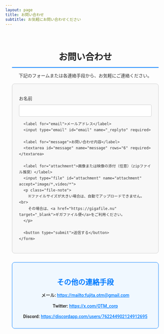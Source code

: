 ```yaml
---
layout: page
title: お問い合わせ
subtitle: お気軽にお問い合わせください
---
```


<style>
  /* Google Fonts の読み込み */
  @import url('https://fonts.googleapis.com/css2?family=Roboto:wght@400;500;700&display=swap');

  /* 全体の基本設定 */
  .page-content {
    font-family: 'Roboto', sans-serif;
    max-width: 800px;
    margin: 0 auto;
    padding: 1.5em;
    color: #333;
    line-height: 1.6;
  }
  h2.section-title {
    text-align: center;
    font-size: 2em;
    margin-bottom: 0.5em;
    color: #222;
    border-bottom: 2px solid #007BFF;
    padding-bottom: 0.3em;
  }
  /* 問い合わせフォーム */
  .contact-form {
    background: #f8f8f8;
    border: 1px solid #ccc;
    padding: 1.5em;
    border-radius: 8px;
    margin-bottom: 2em;
  }
  .contact-form label {
    display: block;
    margin: 1em 0 0.5em;
    font-weight: 500;
  }
  .contact-form input,
  .contact-form textarea,
  .contact-form input[type="file"] {
    width: 100%;
    padding: 0.8em;
    border: 1px solid #ccc;
    border-radius: 4px;
  }
  .contact-form button {
    margin-top: 1em;
    padding: 0.8em 1.2em;
    background-color: #007BFF;
    color: #fff;
    border: none;
    border-radius: 4px;
    cursor: pointer;
    transition: background-color 0.3s ease;
  }
  .contact-form button:hover {
    background-color: #0056b3;
  }
  /* 添付ファイルに関する注意 */
  .file-note {
    font-size: 0.9em;
    color: #777;
    margin-top: 0.5em;
  }
  /* その他の連絡手段 */
  .other-contacts {
    text-align: center;
    margin-top: 2em;
    padding: 1em;
    border: 1px solid #007BFF;
    background-color: #f0f8ff;
    border-radius: 8px;
  }
  .other-contacts h3 {
    font-size: 1.6em;
    color: #007BFF;
    margin-bottom: 0.5em;
  }
  .other-contacts ul {
    list-style: none;
    padding-left: 0;
    margin: 0;
  }
  .other-contacts li {
    margin: 0.8em 0;
    font-size: 1em;
  }
  .other-contacts a {
    text-decoration: underline;
    color: #007BFF;
    font-weight: 500;
    transition: color 0.3s ease;
  }
  .other-contacts a:hover {
    color: #0056b3;
  }
</style>

<div class="page-content">
  <h2 class="section-title">お問い合わせ</h2>
  <p style="text-align: center;">下記のフォームまたは各連絡手段から、お気軽にご連絡ください。</p>

  <!-- メールフォーム (Formspree を利用) -->
  <div class="contact-form">
    <form action="https://formspree.io/f/yourFormID" method="POST" enctype="multipart/form-data">
      <label for="name">お名前</label>
      <input type="text" id="name" name="name" required>

      <label for="email">メールアドレス</label>
      <input type="email" id="email" name="_replyto" required>

      <label for="message">お問い合わせ内容</label>
      <textarea id="message" name="message" rows="6" required></textarea>

      <label for="attachment">画像または映像の添付（任意）（zipファイル推奨）</label>
      <input type="file" id="attachment" name="attachment" accept="image/*,video/*">
      <p class="file-note">
        ※ファイルサイズが大きい場合は、自動でアップロードできません。<br>
        その場合は、<a href="https://gigafile.nu" target="_blank">ギガファイル便</a>をご利用ください。
      </p>

      <button type="submit">送信する</button>
    </form>
  </div>

  <!-- その他の連絡手段 -->
  <div class="other-contacts">
    <h3>その他の連絡手段</h3>
    <ul>
      <li>
        <strong>メール:</strong> 
        <a href="mailto:fujita.otm@gmail.com">https://mailto:fujita.otm@gmail.com</a>
      </li>
      <li>
        <strong>Twitter:</strong> 
        <a href="https://x.com/OTM_corp" target="_blank">https://x.com/OTM_corp</a>
      </li>
      <li>
        <strong>Discord:</strong> 
        <a href="https://discordapp.com/users/762244902124912695" target="_blank">https://discordapp.com/users/762244902124912695</a>
      </li>
    </ul>
  </div>
</div>
